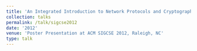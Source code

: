 ```yaml
---
title: 'An Integrated Introduction to Network Protocols and Cryptography to High School Students'
collection: talks
permalink: /talk/sigcse2012
date: '2012'
venue: 'Poster Presentation at ACM SIGCSE 2012, Raleigh, NC'
type: talk
---
```


